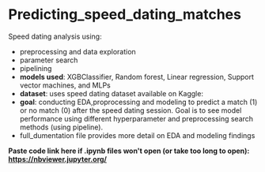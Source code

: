 # Predicting_speed_dating_matches
Speed dating analysis using:
- preprocessing and data exploration
- parameter search
- pipelining
- **models used**: XGBClassifier, Random forest, Linear regression, Support vector machines, and MLPs
- **dataset**: uses speed dating dataset available on Kaggle: 
- **goal**: conducting EDA,proprocessing and modeling to predict a match (1) or no match (0) after the speed dating session. Goal is to see model performance using different hyperparameter and preprocessing search methods (using pipeline).
- full_dumentation file provides more detail on EDA and modeling findings

**Paste code link here if .ipynb files won't open (or take too long to open): https://nbviewer.jupyter.org/**
